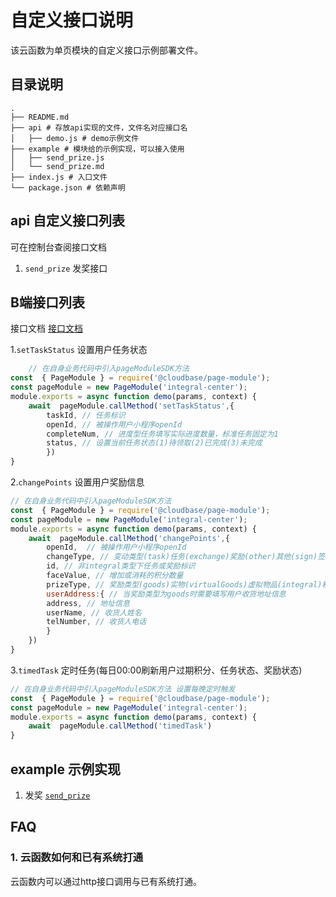 # 自定义接口说明

该云函数为单页模块的自定义接口示例部署文件。

## 目录说明
```shelll
.
├── README.md
├── api # 存放api实现的文件，文件名对应接口名
│   ├── demo.js # demo示例文件
├── example # 模块给的示例实现，可以接入使用
│   ├── send_prize.js
│   └── send_prize.md
├── index.js # 入口文件
└── package.json # 依赖声明
```

## api 自定义接口列表
可在控制台查阅接口文档
1. `send_prize` 发奖接口

## B端接口列表
接口文档 [接口文档](../docs/apiDocs.md)

1.`setTaskStatus` 设置用户任务状态
```js
    // 在自身业务代码中引入pageModuleSDK方法
const  { PageModule } = require('@cloudbase/page-module');
const pageModule = new PageModule('integral-center');
module.exports = async function demo(params, context) {
    await  pageModule.callMethod('setTaskStatus',{
        taskId, // 任务标识
        openId, // 被操作用户小程序openId
        completeNum, // 进度型任务填写实际进度数量，标准任务固定为1
        status, // 设置当前任务状态(1)待领取(2)已完成(3)未完成    
        })
}
```
2.`changePoints` 设置用户奖励信息

```js
// 在自身业务代码中引入pageModuleSDK方法
const  { PageModule } = require('@cloudbase/page-module');
const pageModule = new PageModule('integral-center');
module.exports = async function demo(params, context) {
    await  pageModule.callMethod('changePoints',{
        openId,  // 被操作用户小程序openId
        changeType, // 变动类型(task)任务(exchange)奖励(other)其他(sign)签到(invite)邀请
        id, // 非integral类型下任务或奖励标识
        faceValue, // 增加或消耗的积分数量
        prizeType, // 奖励类型(goods)实物(virtualGoods)虚拟物品(integral)积分；默认积分
        userAddress:{ // 当奖励类型为goods时需要填写用户收货地址信息
        address, // 地址信息
        userName, // 收货人姓名
        telNumber, // 收货人电话
        }
    })
}
```

3.`timedTask` 定时任务(每日00:00刷新用户过期积分、任务状态、奖励状态)
```js
// 在自身业务代码中引入pageModuleSDK方法 设置每晚定时触发
const  { PageModule } = require('@cloudbase/page-module');
const pageModule = new PageModule('integral-center');
module.exports = async function demo(params, context) {
    await  pageModule.callMethod('timedTask')
}
```
## example 示例实现

1. 发奖 [`send_prize`](./example/send_prize.md) 
## FAQ
### 1. 云函数如何和已有系统打通
云函数内可以通过http接口调用与已有系统打通。
